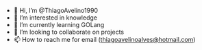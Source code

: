 - 👋 Hi, I’m @ThiagoAvelino1990
- 👀 I’m interested in knowledge
- 🌱 I’m currently learning GOLang
- 💞️ I’m looking to collaborate on projects
- 📫 How to reach me for email (thiagoavelinoalves@hotmail.com)

<!---
ThiagoAvelino1990/ThiagoAvelino1990 is a ✨ special ✨ repository because its `README.md` (this file) appears on your GitHub profile.
You can click the Preview link to take a look at your changes.
--->
